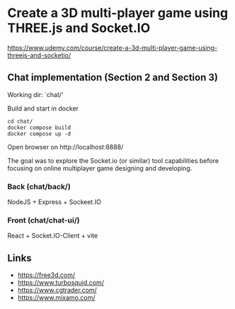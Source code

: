 # Create a 3D multi-player game using THREE.js and Socket.IO

https://www.udemy.com/course/create-a-3d-multi-player-game-using-threejs-and-socketio/

## Chat implementation (Section 2 and Section 3)
Working dir: `chat/'

Build and start in docker
```shell
cd chat/
docker compose build
docker compose up -d
```

Open browser on http://localhost:8888/

The goal was to explore the Socket.io (or similar) tool capabilities 
before focusing on online multiplayer game designing and developing.

### Back (chat/back/)
NodeJS + Express + Sockeet.IO

### Front (chat/chat-ui/) 
React + Socket.IO-Client + vite

## Links

- https://free3d.com/
- https://www.turbosquid.com/
- https://www.cgtrader.com/
- https://www.mixamo.com/

